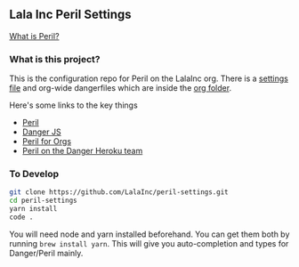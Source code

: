## Lala Inc Peril Settings

[What is Peril?](http://artsy.github.io/blog/2017/09/04/Introducing-Peril/)

### What is this project?

This is the configuration repo for Peril on the LalaInc org. There is a [settings file](settings.json) and org-wide
dangerfiles which are inside the [org folder](org).

Here's some links to the key things

* [Peril](https://github.com/danger/peril)
* [Danger JS](http://danger.systems/js/)
* [Peril for Orgs](https://github.com/danger/peril/blob/master/docs/setup_for_org.md)
* [Peril on the Danger Heroku team](https://dashboard.heroku.com/apps/peril-danger-staging)

### To Develop

```sh
git clone https://github.com/LalaInc/peril-settings.git
cd peril-settings
yarn install
code .
```

You will need node and yarn installed beforehand. You can get them both by running `brew install yarn`. This will give you auto-completion and types for Danger/Peril mainly.
